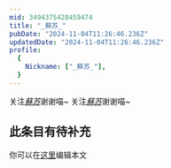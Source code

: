 ```yaml
---
mid: 3494375428459474
title: "_蘇苏_"
pubDate: "2024-11-04T11:26:46.236Z"
updatedDate: "2024-11-04T11:26:46.236Z"
profile:
  {
    Nickname: ["_蘇苏_"],
  }
---
```


关注[_蘇苏_](https://space.bilibili.com/3494375428459474)谢谢喵~ 关注[_蘇苏_](https://space.bilibili.com/3494375428459474)谢谢喵~

## 此条目有待补充
你可以在[这里](https://github.com/Yuhanawa/VTuber.ICU/edit/master/src/content/v/_蘇苏_/index.md)编辑本文
